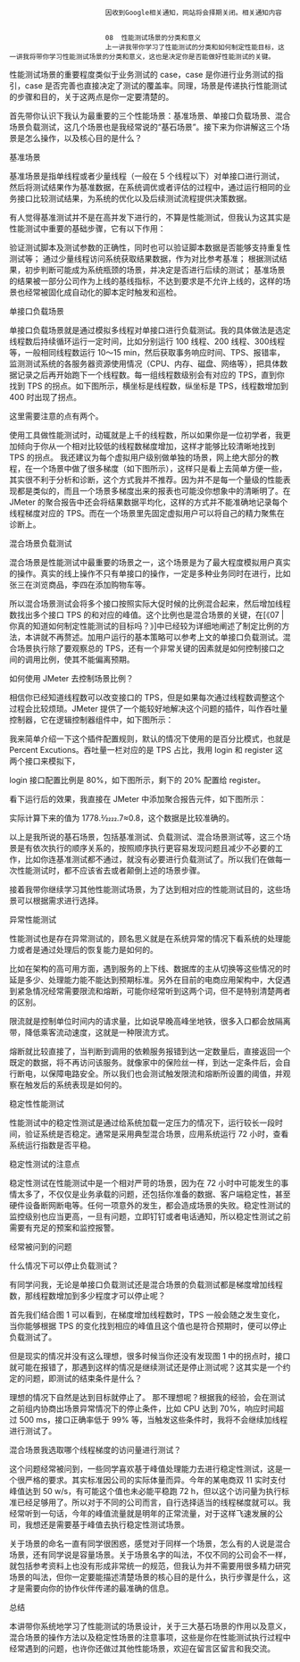
                            
                            因收到Google相关通知，网站将会择期关闭。相关通知内容
                            
                            
                            08  性能测试场景的分类和意义
                            上一讲我带你学习了性能测试的分类和如何制定性能目标，这一讲我将带你学习性能测试场景的分类和意义，这也是决定你是否能做好性能测试的关键。

性能测试场景的重要程度类似于业务测试的 case，case 是你进行业务测试的指引，case 是否完善也直接决定了测试的覆盖率。同理，场景是传递执行性能测试的步骤和目的，关于这两点是你一定要清楚的。

首先带你认识下我认为最重要的三个性能场景：基准场景、单接口负载场景、混合场景负载测试，这几个场景也是我经常说的“基石场景”。接下来为你讲解这三个场景是怎么操作，以及核心目的是什么？

基准场景

基准场景是指单线程或者少量线程（一般在 5 个线程以下）对单接口进行测试，然后将测试结果作为基准数据，在系统调优或者评估的过程中，通过运行相同的业务接口比较测试结果，为系统的优化以及后续测试流程提供决策数据。

有人觉得基准测试并不是在高并发下进行的，不算是性能测试，但我认为这其实是性能测试中重要的基础步骤，它有以下作用：


验证测试脚本及测试参数的正确性，同时也可以验证脚本数据是否能够支持重复性测试等；
通过少量线程访问系统获取结果数据，作为对比参考基准；
根据测试结果，初步判断可能成为系统瓶颈的场景，并决定是否进行后续的测试；
基准场景的结果被一部分公司作为上线的基线指标，不达到要求是不允许上线的，这样的场景也经常被固化成自动化的脚本定时触发和巡检。


单接口负载场景

单接口负载场景就是通过模拟多线程对单接口进行负载测试。我的具体做法是选定线程数后持续循环运行一定时间，比如分别运行 100 线程、200 线程、300线程等，一般相同线程数运行 10～15 min，然后获取事务响应时间、TPS、报错率，监测测试系统的各服务器资源使用情况（CPU、内存、磁盘、网络等），把具体数据记录之后再开始跑下一个线程数。每一组线程数级别会有对应的 TPS，直到你找到 TPS 的拐点。如下图所示，横坐标是线程数，纵坐标是 TPS，线程数增加到 400 时出现了拐点。



这里需要注意的点有两个。


使用工具做性能测试时，动辄就是上千的线程数，所以如果你是一位初学者，我更加倾向于你从一个相对比较低的线程数梯度增加，这样才能够比较清晰地找到 TPS 的拐点。
我还建议为每个虚拟用户级别做单独的场景，网上绝大部分的教程，在一个场景中做了很多梯度（如下图所示），这样只是看上去简单方便一些，其实很不利于分析和诊断，这个方式我并不推荐。因为并不是每一个量级的性能表现都是类似的，而且一个场景多梯度出来的报表也可能没你想象中的清晰明了。在 JMeter 的聚合报告中还会将结果数据平均化，这样的方式并不能准确地记录每个线程梯度对应的 TPS。而在一个场景里先固定虚拟用户可以将自己的精力聚焦在诊断上。




混合场景负载测试

混合场景是性能测试中最重要的场景之一，这个场景是为了最大程度模拟用户真实的操作。真实的线上操作不只有单接口的操作，一定是多种业务同时在进行，比如张三在浏览商品，李四在添加购物车等。

所以混合场景测试会将多个接口按照实际大促时候的比例混合起来，然后增加线程数找出多个接口 TPS 的和对应的峰值。这个比例也是混合场景的关键，在[《07 | 你真的知道如何制定性能测试的目标吗？》]中已经较为详细地阐述了制定比例的方法，本讲就不再赘述。加用户运行的基本策略可以参考上文的单接口负载测试。混合场景执行除了要观察总的 TPS，还有一个非常关键的因素就是如何控制接口之间的调用比例，使其不能偏离预期。

如何使用 JMeter 去控制场景比例？

相信你已经知道线程数可以改变接口的 TPS，但是如果每次通过线程数调整这个过程会比较烦琐。JMeter 提供了一个能较好地解决这个问题的插件，叫作吞吐量控制器，它在逻辑控制器组件中，如下图所示：



我来简单介绍一下这个插件配置规则，默认的情况下使用的是百分比模式，也就是 Percent Excutions。吞吐量一栏对应的是 TPS 占比，我用 login 和 register 这两个接口来模拟下，

login 接口配置比例是 80%，如下图所示，剩下的 20% 配置给 register。



看下运行后的效果，我直接在 JMeter 中添加聚合报告元件，如下图所示：



实际计算下来的值为 1778.2⁄2222.7≈0.8，这个数据是比较准确的。

以上是我所说的基石场景，包括基准测试、负载测试、混合场景测试等，这三个场景是有依次执行的顺序关系的，按照顺序执行更容易发现问题且减少不必要的工作，比如你连基准测试都不通过，就没有必要进行负载测试了。所以我们在做每一次性能测试时，都不应该省去或者颠倒上述的场景步骤。

接着我带你继续学习其他性能测试场景，为了达到相对应的性能测试目的，这些场景可以根据需求进行选择。

异常性能测试

性能测试也是存在异常测试的，顾名思义就是在系统异常的情况下看系统的处理能力或者是通过处理后的恢复能力是如何的。

比如在架构的高可用方面，遇到服务的上下线、数据库的主从切换等这些情况的时延是多少、处理能力能不能达到预期标准。另外在目前的电商应用架构中，大促遇到紧急情况经常需要限流和熔断，可能你经常听到这两个词，但不是特别清楚两者的区别。

限流就是控制单位时间内的请求量，比如说早晚高峰坐地铁，很多入口都会放隔离带，降低乘客流动速度，这就是一种限流方式。

熔断就比较直接了，当判断到调用的依赖服务报错到达一定数量后，直接返回一个既定的数据，将不再访问该服务。就像家中的保险丝一样，到达一定条件后，会自行断电，以保障电路安全。所以我们也会测试触发限流和熔断所设置的阈值，并观察在触发后的系统表现是如何的。

稳定性性能测试

性能测试中的稳定性测试是通过给系统加载一定压力的情况下，运行较长一段时间，验证系统是否稳定。通常是采用典型混合场景，应用系统运行 72 小时，查看系统运行指数是否平稳。

稳定性测试的注意点

稳定性测试在性能测试中是一个相对严苛的场景，因为在 72 小时中可能发生的事情太多了，不仅仅是业务承载的问题，还包括你准备的数据、客户端稳定性，甚至硬件设备断网断电等。任何一项意外的发生，都会造成场景的失败。稳定性测试的监控级别也应当更高，一旦有问题，立即钉钉或者电话通知，所以稳定性测试之前需要有充足的预案和监控报警。

经常被问到的问题

什么情况下可以停止负载测试？

有同学问我，无论是单接口负载测试还是混合场景的负载测试都是梯度增加线程数，那线程数增加到多少程度才可以停止呢？

首先我们结合图 1 可以看到，在梯度增加线程数时，TPS 一般会随之发生变化，当你能够根据 TPS 的变化找到相应的峰值且这个值也是符合预期时，便可以停止负载测试了。

但是现实的情况并没有这么理想，很多时候当你还没有发现图 1 中的拐点时，接口就可能在报错了，那遇到这样的情况是继续测试还是停止测试呢？这其实是一个约定的问题，即测试的结束条件是什么？


理想的情况下自然是达到目标就停止了。
那不理想呢？根据我的经验，会在测试之前组内协商出场景异常情况下的停止条件，比如 CPU 达到 70%，响应时间超过 500 ms，接口正确率低于 99% 等，当触发这些条件时，我将不会继续加线程进行测试了。


混合场景我选取哪个线程梯度的访问量进行测试？

这个问题经常被问到，一些同学喜欢基于峰值处理能力去进行稳定性测试，这是一个很严格的要求。其实标准因公司的实际体量而异。今年的某电商双 11 实时支付峰值达到 50 w/s，有可能这个值也未必能平稳跑 72 h，但以这个访问量为执行标准已经足够用了。所以对于不同的公司而言，自行选择适当的线程梯度就可以。我经常听到一句话，今年的峰值流量就是明年的正常流量，对于这样飞速发展的公司，我想还是需要基于峰值去执行稳定性测试场景。

关于场景的命名一直有同学很困惑，感觉对于同样一个场景，怎么有的人说是混合场景，还有同学说是容量场景。关于场景名字的叫法，不仅不同的公司会不一样，就包括参考资料上也没有形成非常统一的规范，但我认为并不需要用很多精力研究场景的叫法，但你一定要能描述清楚场景的核心目的是什么，执行步骤是什么，这才是需要向你的协作伙伴传递的最准确的信息。

总结

本讲带你系统地学习了性能测试的场景设计，关于三大基石场景的作用以及意义，混合场景的操作方法以及稳定性场景的注意事项，这些是你在性能测试执行过程中经常遇到的问题，也许你还做过其他性能场景，欢迎在留言区留言和我交流。

                        
                        
                            